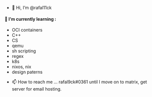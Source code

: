 - 👋 Hi, I’m @rafal11ck
#### 🌱 I’m currently learning :
+ OCI containers
+ C++
+ CS
+ qemu
+ sh scripting
+ regex
+ k8s
+ nixos, nix
+ design paterns


- 📫 How to reach me ... rafal9ck#0361 until I move on to matrix, get server for email hosting.

<!---
rafal11ck/rafal11ck is a ✨ special ✨ repository because its `README.md` (this file) appears on your GitHub profile.
You can click the Preview link to take a look at your changes.
--->
